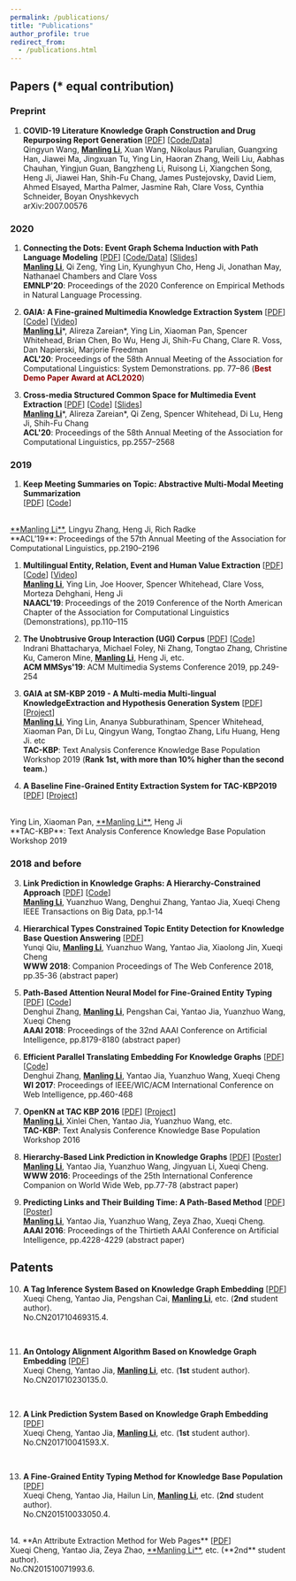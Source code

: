 ```yaml
---
permalink: /publications/
title: "Publications"
author_profile: true
redirect_from: 
  - /publications.html
---
```



<!-- You can also find my publications on <a href="https://scholar.google.com/citations?user=6U4SXnUAAAAJ&hl=en">my Google Scholar profile</a>. -->


## Papers (* equal contribution)

### Preprint

1. **COVID-19 Literature Knowledge Graph Construction and Drug Repurposing Report Generation** [<a href='https://blender.cs.illinois.edu/paper/COVIDKG.pdf'>PDF</a>] [<a href='http://blender.cs.illinois.edu/covid19/'>Code/Data</a>]<br>
Qingyun Wang, <ins>**Manling Li**</ins>, Xuan Wang, Nikolaus Parulian, Guangxing Han, Jiawei Ma, Jingxuan Tu, Ying Lin, Haoran Zhang, Weili Liu, Aabhas Chauhan, Yingjun Guan, Bangzheng Li, Ruisong Li, Xiangchen Song, Heng Ji, Jiawei Han, Shih-Fu Chang, James Pustejovsky, David Liem, Ahmed Elsayed, Martha Palmer, Jasmine Rah, Clare Voss, Cynthia Schneider, Boyan Onyshkevych <br>
arXiv:2007.00576 <br>

### 2020

1. **Connecting the Dots: Event Graph Schema Induction with Path Language Modeling** [<a href='https://blender.cs.illinois.edu/paper/eventgraphschema2020.pdf'>PDF</a>] [<a href='http://blender.cs.illinois.edu/software/pathlm'>Code/Data</a>] [<a href='docs/paper237-schema-presentation.pdf'>Slides</a>] <br>
 <ins>**Manling Li**</ins>, Qi Zeng, Ying Lin, Kyunghyun Cho, Heng Ji, Jonathan May, Nathanael Chambers and Clare Voss <br>
**EMNLP'20**: Proceedings of the 2020 Conference on Empirical Methods in Natural Language Processing.  <br>

1. **GAIA: A Fine-grained Multimedia Knowledge Extraction System** [<a href='https://blender.cs.illinois.edu/paper/aidaacl2020demo.pdf'>PDF</a>] [<a href='http://blender.cs.illinois.edu/software/gaia-ie'>Code</a>] [<a href='http://blender.cs.illinois.edu/software/gaia-ie/gaia.mp4'>Video</a>]<br>
<ins>**Manling Li**</ins>\*, Alireza Zareian\*, Ying Lin, Xiaoman Pan, Spencer Whitehead, Brian Chen, Bo Wu, Heng Ji, Shih-Fu Chang, Clare R. Voss,  Dan Napierski, Marjorie Freedman <br>
**ACL'20**: Proceedings of the 58th Annual Meeting of the Association for Computational Linguistics: System Demonstrations. pp. 77–86 (<span style="color:#8C0000">**Best Demo Paper Award at ACL2020**</span>) <br>


1. **Cross-media Structured Common Space for Multimedia Event Extraction** [<a href='https://blender.cs.illinois.edu/paper/multimediaspace2020.pdf'>PDF</a>] [<a href='http://blender.cs.illinois.edu/software/m2e2'>Code</a>] [<a href='docs/ACL20-m2e2_presentation.pdf'>Slides</a>]<br>
<ins>**Manling Li**</ins>\*, Alireza Zareian\*, Qi Zeng, Spencer Whitehead, Di Lu, Heng Ji, Shih-Fu Chang <br>
**ACL'20**: Proceedings of the 58th Annual Meeting of the Association for Computational Linguistics, pp.2557–2568 <br>

### 2019

1. **Keep Meeting Summaries on Topic: Abstractive Multi-Modal Meeting Summarization**  
[<a href='docs/multimediasummarization2019.pdf'>PDF</a>] [<a href='https://github.com/limanling/MeetingSum'>Code</a>]
<br>
<ins>**Manling Li**</ins>, Lingyu Zhang, Heng Ji, Rich Radke <br>
**ACL'19**: Proceedings of the 57th Annual Meeting of the Association for Computational Linguistics, pp.2190–2196 <br>

1. **Multilingual Entity, Relation, Event and Human Value Extraction**  [<a href='https://blender.cs.illinois.edu/paper/naacldemo2019.pdf'>PDF</a>] [<a href='https://github.com/limanling/uiuc_ie_pipeline_coarse_grained'>Code</a>] [<a href='https://youtu.be/cQPHaxGLn8k'>Video</a>] <br>
<ins>**Manling Li**</ins>, Ying Lin, Joe Hoover, Spencer Whitehead, Clare Voss, Morteza Dehghani, Heng Ji <br>
**NAACL'19**: Proceedings of the 2019 Conference of the North American Chapter of the Association for Computational Linguistics (Demonstrations), pp.110–115 <br>

2. **The Unobtrusive Group Interaction (UGI) Corpus** [<a href='docs/UGI.pdf'>PDF</a>] [<a href='https://sites.google.com/view/ugirpi'>Code</a>]  <br>
Indrani Bhattacharya, Michael Foley, Ni Zhang, Tongtao Zhang, Christine Ku, Cameron Mine, <ins>**Manling Li**</ins>, Heng Ji, etc. <br>
**ACM MMSys'19**: ACM Multimedia Systems Conference 2019, pp.249-254  <br>

1. **GAIA at SM-KBP 2019 - A Multi-media Multi-lingual KnowledgeExtraction and Hypothesis Generation System** [<a href='docs/GAIA2019.pdf'>PDF</a>] [<a href='https://tac.nist.gov/2020/SM-KBP/index.html'>Project</a>] <br>
<ins>**Manling Li**</ins>, Ying Lin, Ananya Subburathinam, Spencer Whitehead, Xiaoman Pan, Di Lu, Qingyun Wang, Tongtao Zhang, Lifu Huang, Heng Ji. etc <br>
**TAC-KBP**: Text Analysis Conference Knowledge Base Population Workshop 2019 (<span>**Rank 1st, with more than 10% higher than the second team.**</span>)<br>

1. **A Baseline Fine-Grained Entity Extraction System for TAC-KBP2019**  [<a href='docs/UIUC_TAC_KBP2019_Fine_Grained_Entity_Extraction_System.pdf'>PDF</a>] [<a href='https://tac.nist.gov/2019/workshop/tac2019.general.html'>Project</a>] 
<br>
Ying Lin, Xiaoman Pan, <ins>**Manling Li**</ins>, Heng Ji<br>
**TAC-KBP**: Text Analysis Conference Knowledge Base Population Workshop 2019 <br>


### 2018 and before

<!-- 2. **GAIA - A Multi-media Multi-lingual Knowledge Extraction and Hypothesis Generation System**  [<a href='docs/GAIA.pdf'>PDF</a>] <br>
Tongtao Zhang, Ananya Subburathinam, Ge Shi, Lifu Huang, Di Lu, Xiaoman Pan, <ins>**Manling Li**</ins>, Boliang Zhang, Qingyun Wang, Spencer Whitehead, Heng Ji, etc. <br>
**TAC-KBP**: Text Analysis Conference Knowledge Base Population Workshop 2018  <br>  --> 

3. **Link Prediction in Knowledge Graphs: A Hierarchy-Constrained Approach**  [<a href='https://ieeexplore.ieee.org/document/8450054'>PDF</a>] [<a href=''>Code</a>] <br>
<ins>**Manling Li**</ins>, Yuanzhuo Wang, Denghui Zhang, Yantao Jia, Xueqi Cheng <br>
IEEE Transactions on Big Data, pp.1-14 <br>
<!-- Special Issue on "Knowledge Graphs: Techniques and Applications"  --> 

4. **Hierarchical Types Constrained Topic Entity Detection for Knowledge Base Question Answering**  [<a href='https://dl.acm.org/doi/abs/10.1145/3184558.3186916'>PDF</a>] <br>
Yunqi Qiu, <ins>**Manling Li**</ins>, Yuanzhuo Wang, Yantao Jia, Xiaolong Jin, Xueqi Cheng <br>
**WWW 2018**: Companion Proceedings of The Web Conference 2018, pp.35-36  (abstract paper) <br>


5. **Path-Based Attention Neural Model for Fine-Grained Entity Typing**  [<a href='docs/PAN.pdf'>PDF</a>] [<a href='https://github.com/zdh2292390/PAN'>Code</a>]<br>
Denghui Zhang, <ins>**Manling Li**</ins>, Pengshan Cai, Yantao Jia,  Yuanzhuo Wang, Xueqi Cheng <br>
**AAAI 2018**: Proceedings of the 32nd AAAI Conference on Artificial Intelligence, pp.8179-8180 (abstract paper) <br>


6. **Efficient Parallel Translating Embedding For Knowledge Graphs**  [<a href='docs/ParTransX.pdf'>PDF</a>] [<a href='https://github.com/zdh2292390/ParTrans-X'>Code</a>] <br>
Denghui Zhang, <ins>**Manling Li**</ins>, Yantao Jia, Yuanzhuo Wang, Xueqi Cheng <br>
**WI 2017**: Proceedings of IEEE/WIC/ACM International Conference on Web Intelligence, pp.460-468<br>

7. **OpenKN at TAC KBP 2016** [<a href='docs/TAC2016_ICTCAS_OKN.pdf'>PDF</a>] [<a href='https://tac.nist.gov//2016/KBP/'>Project</a>] <br>
<ins>**Manling Li**</ins>, Xinlei Chen, Yantao Jia, Yuanzhuo Wang, etc. <br> 
**TAC-KBP**: Text Analysis Conference Knowledge Base Population Workshop 2016 <br>
<!-- (Cold Start Entity Discovery and Linking: ranked **2nd** out of 7 teams, where in Entity Discovery, ranked **1st** out of 7 teams, and **4** measures ranked **1st** among 6 measures; Cold Start Slot Filling: ranked 9th out of 19 teams)  <br>
-->

8. **Hierarchy-Based Link Prediction in Knowledge Graphs** [<a href='docs/hTransA.pdf'>PDF</a>] [<a href=''>Poster</a>]<br>
<ins>**Manling Li**</ins>, Yantao Jia, Yuanzhuo Wang, Jingyuan Li, Xueqi Cheng. <br> 
**WWW 2016**: Proceedings of the 25th International Conference Companion on World Wide Web, pp.77-78 (abstract paper) <br>


9. **Predicting Links and Their Building Time: A Path-Based Method** [<a href='docs/TDLP.pdf'>PDF</a>] [<a href=''>Poster</a>] <br>
<ins>**Manling Li**</ins>, Yantao Jia, Yuanzhuo Wang, Zeya Zhao, Xueqi Cheng. <br>
**AAAI 2016**: Proceedings of the Thirtieth AAAI Conference on Artificial Intelligence, pp.4228-4229 (abstract paper) <br>



## Patents
10. **A Tag Inference System Based on Knowledge Graph Embedding** [<a href='docs/CN107391577A.pdf'>PDF</a>] <br>
Xueqi Cheng, Yantao Jia, Pengshan Cai, <ins>**Manling Li**</ins>, etc. (**2nd** student author).<br>
No.CN201710469315.4.
<br>
<!-- [<a href='taginfer.html'>Detail</a>]<br> -->

11. **An Ontology Alignment Algorithm Based on Knowledge Graph Embedding**  [<a href='docs/CN108694201A.pdf'>PDF</a>] <br>
Xueqi Cheng, Yantao Jia, <ins>**Manling Li**</ins>, etc. (**1st** student author).<br>
No.CN201710230135.0.
<!-- [<a href='ontologyalignment.html'>Detail</a>]<br> -->
<br/>

12. **A Link Prediction System Based on Knowledge Graph Embedding** [<a href='docs/CN106909622A.pdf'>PDF</a>] <br>
Xueqi Cheng, Yantao Jia, <ins>**Manling Li**</ins>, etc. (**1st** student author).<br>
No.CN201710041593.X.
<br>
<!-- [<a href='PTransA.html'>Detail</a>]<br> -->

13. **A Fine-Grained Entity Typing Method for Knowledge Base Population** [<a href='docs/CN104615687B.pdf'>PDF</a>] <br>
Xueqi Cheng, Yantao Jia, Hailun Lin, <ins>**Manling Li**</ins>, etc. (**2nd** student author).<br>
No.CN201510033050.4.
<!-- [<a href='classification'>Detail</a>]<br> -->
<br/>
14. **An Attribute Extraction Method for Web Pages**  [<a href='docs/CN104636466A.pdf'>PDF</a>] <br>
Xueqi Cheng, Yantao Jia, Zeya Zhao, <ins>**Manling Li**</ins>, etc. (**2nd** student author).<br>
No.CN201510071993.6.
<!-- [<a href='attrextr.html'>Detail</a>]<br> -->